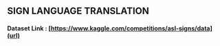 ## SIGN LANGUAGE TRANSLATION

#### Dataset Link : [https://www.kaggle.com/competitions/asl-signs/data](url)

